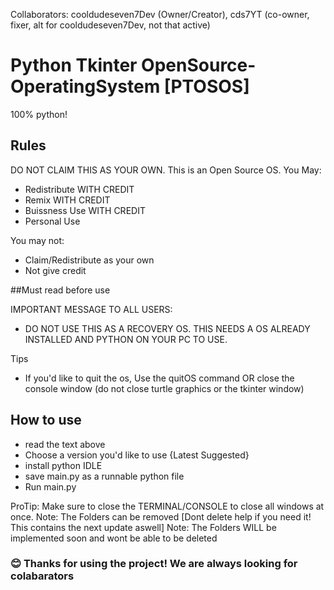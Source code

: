

Collaborators: cooldudeseven7Dev (Owner/Creator), cds7YT (co-owner, fixer, alt for cooldudeseven7Dev, not that active)
# Python Tkinter OpenSource-OperatingSystem [PTOSOS]
100% python!
## Rules
DO NOT CLAIM THIS AS YOUR OWN.
This is an Open Source OS.
You May:
- Redistribute WITH CREDIT
- Remix WITH CREDIT
- Buissness Use WITH CREDIT
- Personal Use

You may not:
- Claim/Redistribute as your own
- Not give credit
 
 ##Must read before use
 
IMPORTANT MESSAGE TO ALL USERS:
- DO NOT USE THIS AS A RECOVERY OS. THIS NEEDS A OS ALREADY INSTALLED AND PYTHON ON YOUR PC TO USE. 

Tips
- If you'd like to quit the os, Use the quitOS command OR close the console window (do not close turtle graphics or the tkinter window)

## How to use
- read the text above
- Choose a version you'd like to use {Latest Suggested}
- install python IDLE
- save main.py as a runnable python file
- Run main.py

ProTip: Make sure to close the TERMINAL/CONSOLE to close all windows at once.
Note: The Folders can be removed [Dont delete help if you need it! This contains the next update aswell]
Note: The Folders WILL be implemented soon and wont be able to be deleted
### 😊 Thanks for using the project! We are always looking for colabarators
